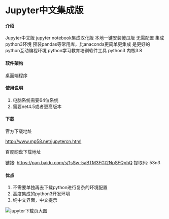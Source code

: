 # Jupyter中文集成版

#### 介绍
Jupyter中文版 jupyter notebook集成汉化版 本地一键安装傻瓜版 无需配置 集成python3环境 预装pandas等常用库，比anaconda更简单更集成 是更好的 python互动编程环境 python学习教育培训软件工具
python3 内核3.8


#### 软件架构
桌面端程序 

#### 使用说明

1.  电脑系统需要64位系统
2.  需要net4.5或者更高版本

#### 下载
官方下载地址

http://www.mp58.net/jupytercn.html

百度网盘下载地址

链接: https://pan.baidu.com/s/1sSw-5aBTM3FGt2NpSFQphQ 提取码: 53n3


#### 优点

1.  不需要单独再去下载python进行复杂的环境配置
2.  高度集成的python3开发环境
3.  纯中文界面，中文提示

![jupyter下载页大图](https://user-images.githubusercontent.com/47958404/150096404-436d010a-67af-4797-8dc1-5a440eeaa698.png)
